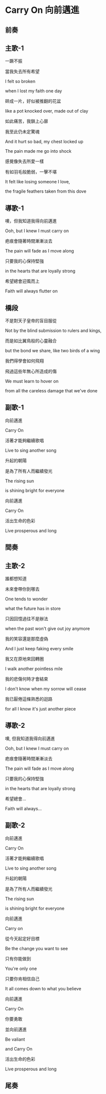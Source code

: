 # Carry On 向前邁進

## 前奏

## 主歌-1

一蹶不振

當我失去所有希望

I felt so broken

when I lost my faith one day



碎成一片，好似被推翻的花盆

like a pot knocked over, made out of clay



如此痛苦，我鎖上心扉

我至此仍未定驚魂

And it hurt so bad, my chest locked up

The pain made me go into shock



感覺像失去所愛一樣

有如羽毛般脆弱，一擊不堪

It felt like losing someone I love,

the fragile feathers taken from this dove

## 導歌-1

噢，但我知道我得向前邁進

Ooh, but I knew I must carry on



疤痕會隨著時間漸漸淡去

The pain will fade as I move along



只要我的心保持堅強

in the hearts that are loyally strong



希望總會迎風而上

Faith will always flutter on

## 橋段

不是對天子皇帝的盲目服從

Not by the blind submission to rulers and kings,



而是如比翼鳥般的心靈融合

but the bond we share, like two birds of a wing



我們得學會如何飛翔

飛過這些年無心所造成的傷

We must learn to hover on

from all the careless damage that we've done

## 副歌-1

向前邁進

Carry On



活著才能夠繼續歌唱

Live to sing another song



升起的朝陽

是為了所有人而繼續發光

The rising sun

is shining bright for everyone



向前邁進

Carry On



活出生命的色彩

Live prosperous and long

## 間奏

## 主歌-2

誰都想知道

未來會帶你到哪去

One tends to wonder

what the future has in store



只因回憶過往不是辦法

when the past won't give out joy anymore



我的笑容還是那麼虛偽

And I just keep faking every smile



我又在原地來回轉圈

I walk another pointless mile



我的悲傷何時才會結束

I don't know when my sorrow will cease



我已厭倦這條熟悉的迴路

for all I know it's just another piece

## 導歌-2

噢, 但我知道我得向前邁進

Ooh, but I knew I must carry on



疤痕會隨著時間漸漸淡去

The pain will fade as I move along



只要我的心保持堅強

in the hearts that are loyally strong



希望總會...

Faith will always...

## 副歌-2

向前邁進

Carry On



活著才能夠繼續歌唱

Live to sing another song



升起的朝陽

是為了所有人而繼續發光

The rising sun

is shining bright for everyone



向前邁進

Carry on



從今天起定好目標

Be the change you want to see



只有你能做到

You're only one



只要你肯相信自己

It all comes down to what you believe



向前邁進

Carry On



你要勇敢

並向前邁進

Be valiant

and Carry On



活出生命的色彩

Live prosperous and long

## 尾奏

